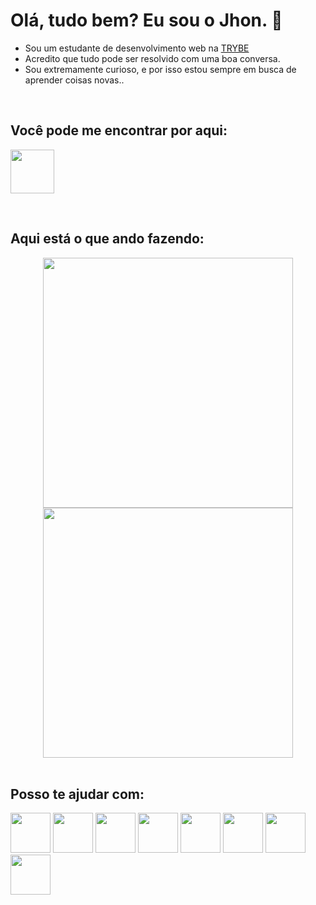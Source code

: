 # Olá, tudo bem? Eu sou o Jhon. 👋

- Sou um estudante de desenvolvimento web na [TRYBE](https://www.betrybe.com/)
- Acredito que tudo pode ser resolvido com uma boa conversa.
- Sou extremamente curioso, e por isso estou sempre em busca de aprender coisas novas..

<br/>

## Você pode me encontrar por aqui:

[<img width="70" src="https://cdn.jsdelivr.net/gh/devicons/devicon/icons/linkedin/linkedin-original.svg" />](https://www.linkedin.com/in/jhon-santana/)

<br/>

## Aqui está o que ando fazendo:

<div align="center" >
<img width="400" src="https://github-readme-stats.vercel.app/api?username=jhonsstn&show_icons=true&theme=radical">
<img width="400" src="https://github-readme-stats.vercel.app/api/top-langs/?username=jhonsstn&layout=compact&theme=radical">
</div>

<br/>

## Posso te ajudar com:      

<div >
<img width="64" src="https://cdn.jsdelivr.net/gh/devicons/devicon/icons/linux/linux-original.svg" />
<img width="64" src="https://cdn.jsdelivr.net/gh/devicons/devicon/icons/javascript/javascript-plain.svg" />
<img width="64" src="https://cdn.jsdelivr.net/gh/devicons/devicon/icons/html5/html5-plain-wordmark.svg" />
<img width="64" src="https://cdn.jsdelivr.net/gh/devicons/devicon/icons/css3/css3-plain-wordmark.svg" />
<img width="64" src="https://cdn.jsdelivr.net/gh/devicons/devicon/icons/react/react-original-wordmark.svg" />
<img width="64" src="https://cdn.jsdelivr.net/gh/devicons/devicon/icons/redux/redux-original.svg" />
<img width="64" src="https://cdn.jsdelivr.net/gh/devicons/devicon/icons/jest/jest-plain.svg" />
 <img width="64" src="https://camo.githubusercontent.com/8dda745f53f612967eed8bdb3da9a4ff9cf696915640e019bcfe9c28d7151eeb/68747470733a2f2f74657374696e672d6c6962726172792e636f6d2f696d672f6f63746f7075732d36347836342e706e67" />
</div>

<!--
Here are some ideas to get you started:

- 🔭 I’m currently working on ...
- 🌱 I’m currently learning ...
- 👯 I’m looking to collaborate on ...
- 🤔 I’m looking for help with ...
- 💬 Ask me about ...
- 📫 How to reach me: ...
- 😄 Pronouns: ...
- ⚡ Fun fact: ...
 -->
